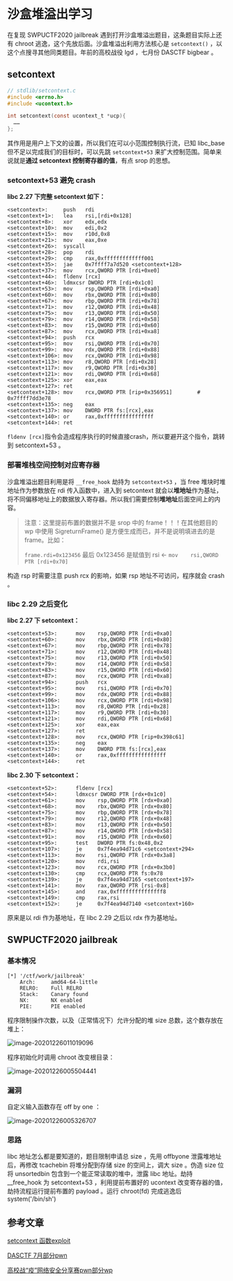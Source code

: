 # 沙盒堆溢出学习

在复现 SWPUCTF2020 jailbreak 遇到打开沙盒堆溢出题目，这条题目实际上还有 chroot 逃逸，这个先放后面。沙盒堆溢出利用方法核心是 ``setcontext()`` ，以这个点搜寻其他同类题目。年前的高校战役 lgd ，七月份 DASCTF bigbear 。

## setcontext

```c
// stdlib/setcontext.c
#include <errno.h>
#include <ucontext.h>

int setcontext(const ucontext_t *ucp){
  ……
};
```

其作用是用户上下文的设置，所以我们在可以小范围控制执行流，已知 libc_base 但不足以完成我们的目标时，可以先跳 ``setcontext+53`` 来扩大控制范围。简单来说就是**通过 setcontext 控制寄存器的值**，有点 srop 的思想。

### setcontext+53 避免 crash

**libc 2.27 下完整 setcontext 如下：**

```shell
<setcontext>:     push   rdi
<setcontext+1>:   lea    rsi,[rdi+0x128]
<setcontext+8>:   xor    edx,edx
<setcontext+10>:  mov    edi,0x2
<setcontext+15>:  mov    r10d,0x8
<setcontext+21>:  mov    eax,0xe
<setcontext+26>:  syscall 
<setcontext+28>:  pop    rdi
<setcontext+29>:  cmp    rax,0xfffffffffffff001
<setcontext+35>:  jae    0x7ffff7a7d520 <setcontext+128>
<setcontext+37>:  mov    rcx,QWORD PTR [rdi+0xe0]
<setcontext+44>:  fldenv [rcx]
<setcontext+46>:  ldmxcsr DWORD PTR [rdi+0x1c0]
<setcontext+53>:  mov    rsp,QWORD PTR [rdi+0xa0]
<setcontext+60>:  mov    rbx,QWORD PTR [rdi+0x80]
<setcontext+67>:  mov    rbp,QWORD PTR [rdi+0x78]
<setcontext+71>:  mov    r12,QWORD PTR [rdi+0x48]
<setcontext+75>:  mov    r13,QWORD PTR [rdi+0x50]
<setcontext+79>:  mov    r14,QWORD PTR [rdi+0x58]
<setcontext+83>:  mov    r15,QWORD PTR [rdi+0x60]
<setcontext+87>:  mov    rcx,QWORD PTR [rdi+0xa8]
<setcontext+94>:  push   rcx
<setcontext+95>:  mov    rsi,QWORD PTR [rdi+0x70]
<setcontext+99>:  mov    rdx,QWORD PTR [rdi+0x88]
<setcontext+106>: mov    rcx,QWORD PTR [rdi+0x98]
<setcontext+113>: mov    r8,QWORD PTR [rdi+0x28]
<setcontext+117>: mov    r9,QWORD PTR [rdi+0x30]
<setcontext+121>: mov    rdi,QWORD PTR [rdi+0x68]
<setcontext+125>: xor    eax,eax
<setcontext+127>: ret    
<setcontext+128>: mov    rcx,QWORD PTR [rip+0x356951]        # 0x7ffff7dd3e78
<setcontext+135>: neg    eax
<setcontext+137>: mov    DWORD PTR fs:[rcx],eax
<setcontext+140>: or     rax,0xffffffffffffffff
<setcontext+144>: ret
```

`fldenv [rcx]`指令会造成程序执行的时候直接crash，所以要避开这个指令，跳转到 setcontext+53 。

### 部署堆栈空间控制对应寄存器

沙盒堆溢出题目利用是将 ``__free_hook`` 劫持为 ``setcontext+53`` ，当 free 堆块时堆地址作为参数放在 rdi 传入函数中，进入到 setcontext 就会以**堆地址**作为基址，将不同偏移地址上的数据放入寄存器。所以我们需要控制**堆地址**后面空间上的内容。

> 注意：这里提前布置的数据并不是 srop 中的 frame！！！在其他题目的 wp 中使用 SigreturnFrame() 是方便生成而已，并不是说明填进去的是 frame。比如：
>
> ``frame.rdi=0x123456`` 最后 0x123456 是赋值到 rsi <- ``mov    rsi,QWORD PTR [rdi+0x70]``

构造 rsp 时需要注意 push rcx 的影响，如果 rsp 地址不可访问，程序就会 crash 。

### libc 2.29 之后变化

**libc 2.27 下 setcontext：**

```shell
<setcontext+53>:      mov    rsp,QWORD PTR [rdi+0xa0]
<setcontext+60>:      mov    rbx,QWORD PTR [rdi+0x80]
<setcontext+67>:      mov    rbp,QWORD PTR [rdi+0x78]
<setcontext+71>:      mov    r12,QWORD PTR [rdi+0x48]
<setcontext+75>:      mov    r13,QWORD PTR [rdi+0x50]
<setcontext+79>:      mov    r14,QWORD PTR [rdi+0x58]
<setcontext+83>:      mov    r15,QWORD PTR [rdi+0x60]
<setcontext+87>:      mov    rcx,QWORD PTR [rdi+0xa8]
<setcontext+94>:      push   rcx
<setcontext+95>:      mov    rsi,QWORD PTR [rdi+0x70]
<setcontext+99>:      mov    rdx,QWORD PTR [rdi+0x88]
<setcontext+106>:     mov    rcx,QWORD PTR [rdi+0x98]
<setcontext+113>:     mov    r8,QWORD PTR [rdi+0x28]
<setcontext+117>:     mov    r9,QWORD PTR [rdi+0x30]
<setcontext+121>:     mov    rdi,QWORD PTR [rdi+0x68]
<setcontext+125>:     xor    eax,eax
<setcontext+127>:     ret
<setcontext+128>:     mov    rcx,QWORD PTR [rip+0x398c61]
<setcontext+135>:     neg    eax
<setcontext+137>:     mov    DWORD PTR fs:[rcx],eax
<setcontext+140>:     or     rax,0xffffffffffffffff
<setcontext+144>:     ret
```

**libc 2.30 下 setcontext：**

```shell
<setcontext+52>:      fldenv [rcx]
<setcontext+54>:      ldmxcsr DWORD PTR [rdx+0x1c0]
<setcontext+61>:      mov    rsp,QWORD PTR [rdx+0xa0]
<setcontext+68>:      mov    rbx,QWORD PTR [rdx+0x80]
<setcontext+75>:      mov    rbp,QWORD PTR [rdx+0x78]
<setcontext+79>:      mov    r12,QWORD PTR [rdx+0x48]
<setcontext+83>:      mov    r13,QWORD PTR [rdx+0x50]
<setcontext+87>:      mov    r14,QWORD PTR [rdx+0x58]
<setcontext+91>:      mov    r15,QWORD PTR [rdx+0x60]
<setcontext+95>:      test   DWORD PTR fs:0x48,0x2
<setcontext+107>:     je     0x7f4ea94d71c6 <setcontext+294>
<setcontext+113>:     mov    rsi,QWORD PTR [rdx+0x3a8]
<setcontext+120>:     mov    rdi,rsi
<setcontext+123>:     mov    rcx,QWORD PTR [rdx+0x3b0]
<setcontext+130>:     cmp    rcx,QWORD PTR fs:0x78
<setcontext+139>:     je     0x7f4ea94d7165 <setcontext+197>
<setcontext+141>:     mov    rax,QWORD PTR [rsi-0x8]
<setcontext+145>:     and    rax,0xfffffffffffffff8
<setcontext+149>:     cmp    rax,rsi
<setcontext+152>:     je     0x7f4ea94d7140 <setcontext+160>
```

原来是以 rdi 作为基地址，在 libc 2.29 之后以 rdx 作为基地址。

## SWPUCTF2020 jailbreak

### 基本情况

```
[*] '/ctf/work/jailbreak'
    Arch:     amd64-64-little
    RELRO:    Full RELRO
    Stack:    Canary found
    NX:       NX enabled
    PIE:      PIE enabled
```

程序限制操作次数，以及（正常情况下）允许分配的堆 size 总数，这个数存放在堆上：

![image-20201226011019096](https://gitee.com/mrskye/Picbed/raw/master/img/20201226011019.png)

程序初始化时调用 chroot 改变根目录：

![image-20201226005504441](https://gitee.com/mrskye/Picbed/raw/master/img/20201226005504.png)

### 漏洞

自定义输入函数存在 off by one ：

![image-20201226005326707](https://gitee.com/mrskye/Picbed/raw/master/img/20210109134708.png)

### 思路

libc 地址怎么都是要知道的，题目限制申请总 size ，先用 offbyone 泄露堆地址后，再修改 tcachebin 将堆分配到存储 size 的空间上，调大 size 。伪造 size 位将 unsortedbin 包含到一个能正常读取的堆中，泄露 libc 地址。劫持 \_\_free\_hook 为 setcontext+53 ，利用提前布置好的 ucontext 改变寄存器的值，劫持流程运行提前布置的 payload 。运行 chroot(fd) 完成逃逸后 system('/bin/sh')











## 参考文章

[setcontext 函数exploit](http://blog.eonew.cn/archives/993)

[DASCTF 7月部分pwn](https://blog.csdn.net/qq_43116977/article/details/107580414)

[高校战“疫”网络安全分享赛pwn部分wp](https://blog.csdn.net/qq_43116977/article/details/104793414)